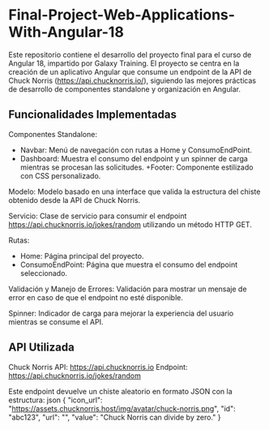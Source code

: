 # Final-Project-Web-Applications-With-Angular-18
Este repositorio contiene el desarrollo del proyecto final para el curso de Angular 18, impartido por Galaxy Training. El proyecto se centra en la creación de un aplicativo Angular que consume un endpoint de la API de Chuck Norris (https://api.chucknorris.io/), siguiendo las mejores prácticas de desarrollo de componentes standalone y organización en Angular.

## Funcionalidades Implementadas
Componentes Standalone:
+ Navbar: Menú de navegación con rutas a Home y ConsumoEndPoint.
+ Dashboard: Muestra el consumo del endpoint y un spinner de carga mientras se procesan las solicitudes.
+Footer: Componente estilizado con CSS personalizado.

Modelo:
Modelo basado en una interface que valida la estructura del chiste obtenido desde la API de Chuck Norris.

Servicio:
Clase de servicio para consumir el endpoint https://api.chucknorris.io/jokes/random utilizando un método HTTP GET.

Rutas:
+ Home: Página principal del proyecto.
+ ConsumoEndPoint: Página que muestra el consumo del endpoint seleccionado.

Validación y Manejo de Errores:
Validación para mostrar un mensaje de error en caso de que el endpoint no esté disponible.

Spinner:
Indicador de carga para mejorar la experiencia del usuario mientras se consume el API.

## API Utilizada
Chuck Norris API: https://api.chucknorris.io
Endpoint: https://api.chucknorris.io/jokes/random

Este endpoint devuelve un chiste aleatorio en formato JSON con la estructura: json
{
  "icon_url": "https://assets.chucknorris.host/img/avatar/chuck-norris.png",
  "id": "abc123",
  "url": "",
  "value": "Chuck Norris can divide by zero."
}
